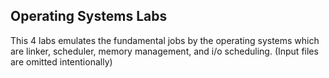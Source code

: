 ## Operating Systems Labs

This 4 labs emulates the fundamental jobs by the operating systems which are linker, scheduler, memory management, and i/o scheduling. (Input files are omitted intentionally)

